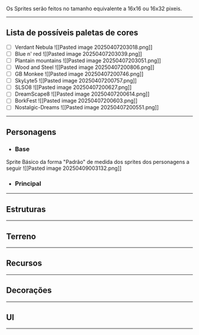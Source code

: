 
Os Sprites serão feitos no tamanho equivalente a 16x16 ou 16x32 pixeis.

---
## Lista de possíveis paletas de cores

- [ ] Verdant Nebula
![[Pasted image 20250407203018.png]]  
- [ ] Blue n' red
![[Pasted image 20250407203039.png]]  
- [ ] Plantain mountains
![[Pasted image 20250407203051.png]]  
- [ ] Wood and Steel
![[Pasted image 20250407200806.png]]  
- [ ] GB Monkee
![[Pasted image 20250407200746.png]]  
- [ ] SkyLyte5
![[Pasted image 20250407200757.png]]  
- [ ] SLSO8
![[Pasted image 20250407200627.png]]  
- [ ] DreamScape8
![[Pasted image 20250407200614.png]]  
- [ ] BorkFest
![[Pasted image 20250407200603.png]]  
- [ ] Nostalgic-Dreams
![[Pasted image 20250407200551.png]]  

---
## Personagens

- ### Base
Sprite Básico da forma "Padrão" de medida dos sprites dos personagens a seguir 
![[Pasted image 20250409003132.png]]

- ### Principal
  

---
## Estruturas


---
## Terreno


---
## Recursos


---
## Decorações 


---
## UI


---

